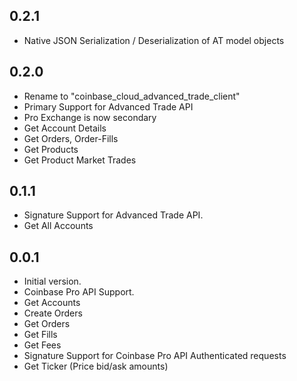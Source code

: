 ## 0.2.1

- Native JSON Serialization / Deserialization of AT model objects

## 0.2.0

- Rename to "coinbase_cloud_advanced_trade_client"
- Primary Support for Advanced Trade API
- Pro Exchange is now secondary
- Get Account Details
- Get Orders, Order-Fills
- Get Products
- Get Product Market Trades

## 0.1.1

- Signature Support for Advanced Trade API.
- Get All Accounts

## 0.0.1

- Initial version.
- Coinbase Pro API Support.
- Get Accounts
- Create Orders
- Get Orders
- Get Fills
- Get Fees
- Signature Support for Coinbase Pro API Authenticated requests
- Get Ticker (Price bid/ask amounts)
